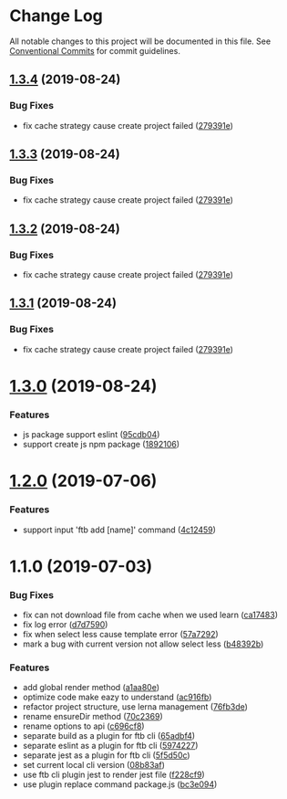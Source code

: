 # Change Log

All notable changes to this project will be documented in this file.
See [Conventional Commits](https://conventionalcommits.org) for commit guidelines.

## [1.3.4](https://github.com/ftb-family/ftb-cli/compare/ftb-cli@1.3.0...ftb-cli@1.3.4) (2019-08-24)


### Bug Fixes

* fix cache strategy cause create project failed ([279391e](https://github.com/ftb-family/ftb-cli/commit/279391e))





## [1.3.3](https://github.com/ftb-family/ftb-cli/compare/ftb-cli@1.3.0...ftb-cli@1.3.3) (2019-08-24)


### Bug Fixes

* fix cache strategy cause create project failed ([279391e](https://github.com/ftb-family/ftb-cli/commit/279391e))





## [1.3.2](https://github.com/ftb-family/ftb-cli/compare/ftb-cli@1.3.0...ftb-cli@1.3.2) (2019-08-24)


### Bug Fixes

* fix cache strategy cause create project failed ([279391e](https://github.com/ftb-family/ftb-cli/commit/279391e))





## [1.3.1](https://github.com/ftb-family/ftb-cli/compare/ftb-cli@1.3.0...ftb-cli@1.3.1) (2019-08-24)


### Bug Fixes

* fix cache strategy cause create project failed ([279391e](https://github.com/ftb-family/ftb-cli/commit/279391e))





# [1.3.0](https://github.com/ftb-family/ftb-cli/compare/ftb-cli@1.2.0...ftb-cli@1.3.0) (2019-08-24)


### Features

* js package support eslint ([95cdb04](https://github.com/ftb-family/ftb-cli/commit/95cdb04))
* support create js npm package ([1892106](https://github.com/ftb-family/ftb-cli/commit/1892106))





# [1.2.0](https://github.com/ftb-family/ftb-cli/compare/ftb-cli@1.1.0...ftb-cli@1.2.0) (2019-07-06)


### Features

* support input 'ftb add [name]' command ([4c12459](https://github.com/ftb-family/ftb-cli/commit/4c12459))





# 1.1.0 (2019-07-03)


### Bug Fixes

* fix can not download file from cache when we used learn ([ca17483](https://github.com/ftb-family/ftb-cli/commit/ca17483))
* fix log error ([d7d7590](https://github.com/ftb-family/ftb-cli/commit/d7d7590))
* fix when select less cause template error ([57a7292](https://github.com/ftb-family/ftb-cli/commit/57a7292))
* mark a bug with current version not allow select less ([b48392b](https://github.com/ftb-family/ftb-cli/commit/b48392b))


### Features

* add global render method ([a1aa80e](https://github.com/ftb-family/ftb-cli/commit/a1aa80e))
* optimize code make eazy to understand ([ac916fb](https://github.com/ftb-family/ftb-cli/commit/ac916fb))
* refactor project structure, use lerna management ([76fb3de](https://github.com/ftb-family/ftb-cli/commit/76fb3de))
* rename ensureDir method ([70c2369](https://github.com/ftb-family/ftb-cli/commit/70c2369))
* rename options to api ([c696cf8](https://github.com/ftb-family/ftb-cli/commit/c696cf8))
* separate build as a plugin for ftb cli ([65adbf4](https://github.com/ftb-family/ftb-cli/commit/65adbf4))
* separate eslint as a plugin for ftb cli ([5974227](https://github.com/ftb-family/ftb-cli/commit/5974227))
* separate jest as a plugin for ftb cli ([5f5d50c](https://github.com/ftb-family/ftb-cli/commit/5f5d50c))
* set current local cli version ([08b83af](https://github.com/ftb-family/ftb-cli/commit/08b83af))
* use ftb cli plugin jest to render jest file ([f228cf9](https://github.com/ftb-family/ftb-cli/commit/f228cf9))
* use plugin replace command package.js ([bc3e094](https://github.com/ftb-family/ftb-cli/commit/bc3e094))
